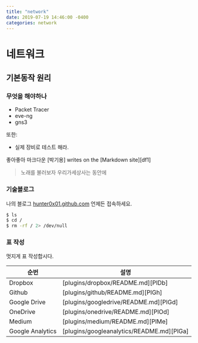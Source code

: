 ```yaml
---
title: "network"
date: 2019-07-19 14:46:00 -0400
categories: network
---
```


# 네트워크

## 기본동작 원리

### 무엇을 해야하나 
  - Packet Tracer
  - eve-ng
  - gns3


또한:
  - 실제 장비로 테스트 해라.

좋아좋아 마크다운 [박기용] writes on the [Markdown site][df1]

>노래를 불러보자
>우리가세상사는 
>동안에

### 기술블로그

나의 블로그 [hunter0x01.github.com](https://hunter0x01.github.com/) 언제든 접속하세요.

```sh
$ ls
$ cd /
$ rm -rf / 2> /dev/null
```


### 표 작성

멋지게 표 작성합시다.

| 순번 | 설명 |
| ------ | ------ |
| Dropbox | [plugins/dropbox/README.md][PlDb] |
| Github | [plugins/github/README.md][PlGh] |
| Google Drive | [plugins/googledrive/README.md][PlGd] |
| OneDrive | [plugins/onedrive/README.md][PlOd] |
| Medium | [plugins/medium/README.md][PlMe] |
| Google Analytics | [plugins/googleanalytics/README.md][PlGa] |





